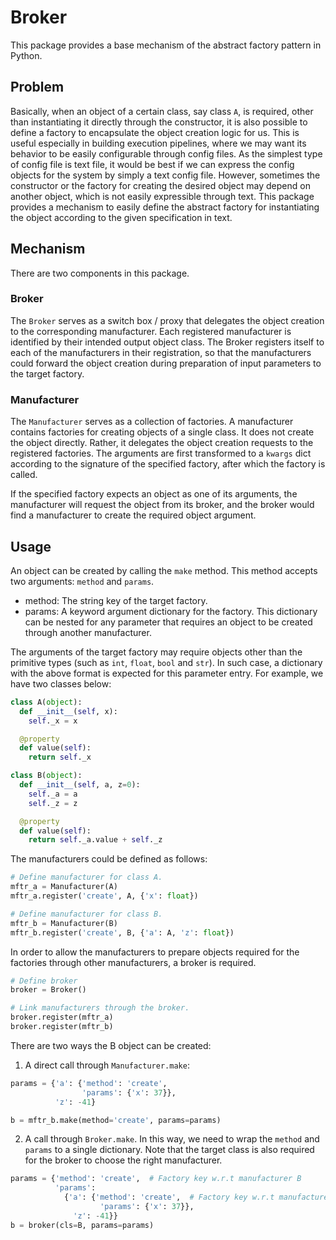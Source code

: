 # Broker

This package provides a base mechanism of the abstract factory pattern in Python.

## Problem

Basically, when an object of a certain class, say class `A`, is required, other than instantiating it directly through the constructor, it is also possible to define a factory to encapsulate the object creation logic for us. This is useful especially in building execution pipelines, where we may want its behavior to be easily configurable through config files. As the simplest type of config file is text file, it would be best if we can express the config objects for the system by simply a text config file. However, sometimes the constructor or the factory for creating the desired object may depend on another object, which is not easily expressible through text. This package provides a mechanism to easily define the abstract factory for instantiating the object according to the given specification in text.

## Mechanism

There are two components in this package.

### Broker

The `Broker` serves as a switch box / proxy that delegates the object creation to the corresponding manufacturer. Each registered manufacturer is identified by their intended output object class. The Broker registers itself to each of the manufacturers in their registration, so that the manufacturers could forward the object creation during preparation of input parameters to the target factory.

### Manufacturer

The `Manufacturer` serves as a collection of factories. A manufacturer contains factories for creating objects of a single class. It does not create the object directly. Rather, it delegates the object creation requests to the registered factories. The arguments are first transformed to a `kwargs` dict according to the signature of the specified factory, after which the factory is called.

If the specified factory expects an object as one of its arguments, the manufacturer will request the object from its broker, and the broker would find a manufacturer to create the required object argument.

## Usage

An object can be created by calling the `make` method. This method accepts two arguments: `method` and `params`.

- method: The string key of the target factory.
- params: A keyword argument dictionary for the factory. This dictionary can be nested for any parameter that requires an object to be created through another manufacturer.

The arguments of the target factory may require objects other than the primitive types (such as `int`, `float`, `bool` and `str`). In such case, a dictionary with the above format is expected for this parameter entry. For example, we have two classes below:

```python
class A(object):
  def __init__(self, x):
    self._x = x

  @property
  def value(self):
    return self._x

class B(object):
  def __init__(self, a, z=0):
    self._a = a
    self._z = z

  @property
  def value(self):
    return self._a.value + self._z
```

The manufacturers could be defined as follows:

```python
# Define manufacturer for class A.
mftr_a = Manufacturer(A)
mftr_a.register('create', A, {'x': float})

# Define manufacturer for class B.
mftr_b = Manufacturer(B)
mftr_b.register('create', B, {'a': A, 'z': float})
```

In order to allow the manufacturers to prepare objects required for the factories through other manufacturers, a broker is required.

```python
# Define broker
broker = Broker()

# Link manufacturers through the broker.
broker.register(mftr_a)
broker.register(mftr_b)
```

There are two ways the B object can be created:

1. A direct call through `Manufacturer.make`:

  ```python
  params = {'a': {'method': 'create',
                  'params': {'x': 37}},
            'z': -41}

  b = mftr_b.make(method='create', params=params)
  ```

2. A call through `Broker.make`. In this way, we need to wrap the `method` and
    `params` to a single dictionary. Note that the target class is also
    required for the broker to choose the right manufacturer.

  ```python
  params = {'method': 'create',  # Factory key w.r.t manufacturer B
            'params':
              {'a': {'method': 'create',  # Factory key w.r.t manufacturer A
                      'params': {'x': 37}},
                'z': -41}}
  b = broker(cls=B, params=params)
  ```
